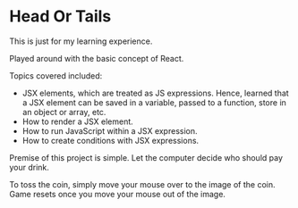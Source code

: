 # Head Or Tails

This is just for  my learning experience.

Played around with the basic concept of React. 

Topics covered included: 
- JSX elements, which are treated as JS expressions. Hence, learned that a JSX element can be saved in a variable, passed to a function, store in an object or array, etc.
- How to render a JSX element.
- How to run JavaScript within a JSX expression.
- How to create conditions with JSX expressions.

Premise of this project is simple. Let the computer decide who should pay your drink. 

To toss the coin, simply move your mouse over to the image of the coin. 
Game resets once you move your mouse out of the image.
